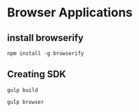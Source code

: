 # Browser Applications 
## install browserify
```
npm install -g browserify
```
## Creating SDK
```
gulp build
```

```
gulp browser
```
